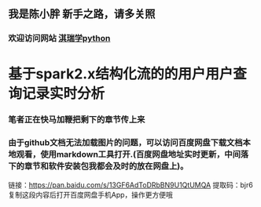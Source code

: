 ## 我是陈小胖 新手之路，请多关照
### 欢迎访问网站 [淇瑞学python](http://qrxpy.cn)

# 基于spark2.x结构化流的的用户用户查询记录实时分析 
### 笔者正在快马加鞭把剩下的章节传上来
### 由于github文档无法加载图片的问题，可以访问百度网盘下载文档本地观看，使用markdown工具打开.(百度网盘地址实时更新，中间落下的章节和软件安装包我都会及时的放在网盘上)。
链接：https://pan.baidu.com/s/13GF6AdToDRbBN9U1QtUMQA 
提取码：bjr6 
复制这段内容后打开百度网盘手机App，操作更方便哦
